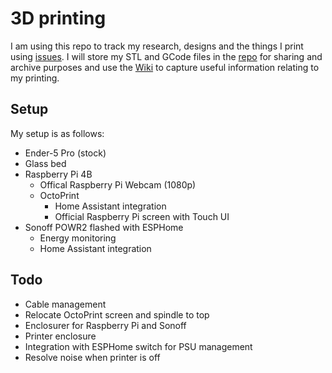 # 3D printing

I am using this repo to track my research, designs and the things I print using [issues](https://github.com/jcallaghan/3d-printing/issues). I will store my STL and GCode files in the [repo](https://github.com/jcallaghan/3d-printing) for sharing and archive purposes and use the [Wiki](https://github.com/jcallaghan/3d-printing/wiki) to capture useful information relating to my printing.

## Setup
My setup is as follows:
* Ender-5 Pro (stock)
* Glass bed
* Raspberry Pi 4B
  * Offical Raspberry Pi Webcam (1080p)
  * OctoPrint
    * Home Assistant integration
    * Official Raspberry Pi screen with Touch UI
* Sonoff POWR2 flashed with ESPHome
  * Energy monitoring 
  * Home Assistant integration

## Todo
* Cable management
* Relocate OctoPrint screen and spindle to top
* Enclosurer for Raspberry Pi and Sonoff
* Printer enclosure
* Integration with ESPHome switch for PSU management
* Resolve noise when printer is off
